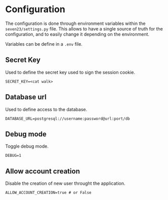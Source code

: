 # Configuration

The configuration is done through environment variables within the `seven23/settings.py` file. This allows to have a single source of truth for the configuration, and to easily change it depending on the environment.

Variables can be define in a `.env` file.

## Secret Key

Used to define the secret key used to sign the session cookie.

```shell
SECRET_KEY=<cat walk>
```

## Database url

Used to define access to the database.

```shell
DATABASE_URL=postgresql://username:password@url:port/db
```

## Debug mode

Toggle debug mode.

```shell
DEBUG=1
```

## Allow account creation

Disable the creation of new user throught the application.

```shell
ALLOW_ACCOUNT_CREATION=true # or False
```